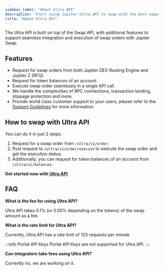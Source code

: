 ```yaml
---
sidebar_label: "About Ultra API"
description: "Start using Jupiter Ultra API to swap with the best experience."
title: "About Ultra API"
---
```


<head>
    <title>Ultra API</title>
    <meta name="twitter:card" content="summary" />
</head>

The Ultra API is built on top of the Swap API, with additional features to support seamless integration and execution of swap orders with Jupiter Swap.

## Features

- Request for swap orders from both Jupiter DEX Routing Engine and Jupiter Z (RFQ).
- Request for token balances of an account.
- Execute swap order seamlessly in a single API call.
- We handle the complexities of RPC connections, transaction landing, slippage protection and more.
- Provide world class customer support to your users, please refer to the [Support Guidelines](/docs/misc/support-guidelines) for more information.

## How to swap with Ultra API

You can do it in just 2 steps:

1. Request for a swap order from `/ultra/v1/order`.
2. Post request to `/ultra/v1/order/execute` to execute the swap order and get the execution status.
3. Additionally, you can request for token balances of an account from `/ultra/v1/balances`.

**Get started now with [Ultra API](/docs/ultra-api/get-order)**

## FAQ

**What is the fee for using Ultra API?**

Ultra API takes 0.1% (or 0.05% depending on the tokens) of the swap amount as a fee.

**What is the rate limit for Ultra API?**

Currently, Ultra API has a rate limit of 120 requests per minute.

:::info Portal API Keys
Portal API Keys are not supported for Ultra API.
:::

**Can integrators take fees using Ultra API?**

Currently no, we are working on it.
